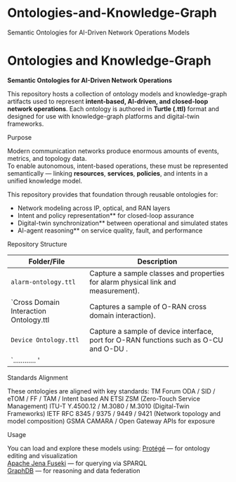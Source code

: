 # Ontologies-and-Knowledge-Graph
Semantic Ontologies for AI-Driven Network Operations Models
# Ontologies and Knowledge-Graph

**Semantic Ontologies for AI-Driven Network Operations**

This repository hosts a collection of ontology models and knowledge-graph artifacts used to represent **intent-based, AI-driven, and closed-loop network operations**. Each ontology is authored in **Turtle (.ttl)** format and designed for use with knowledge-graph platforms and digital-twin frameworks.

Purpose

Modern communication networks produce enormous amounts of events, metrics, and topology data.  
To enable autonomous, intent-based operations, these must be represented semantically — linking **resources**, **services**, **policies**, and intents in a unified knowledge model.  

This repository provides that foundation through reusable ontologies for:
- Network modeling across IP, optical, and RAN layers  
- Intent and policy representation** for closed-loop assurance  
- Digital-twin synchronization** between operational and simulated states  
- AI-agent reasoning** on service quality, fault, and performance

Repository Structure

| Folder/File | Description |
|--------------|-------------|
| `alarm-ontology.ttl` | Capture a sample classes and properties for alarm physical link and measurement). |
| `Cross Domain Interaction Ontology.ttl | Captures a sample of O-RAN cross domain interaction). |
| `Device Ontology.ttl` | Capture a sample of device interface, port for O-RAN functions such as O-CU and O-DU . |
| `............ '|

Standards Alignment

These ontologies are aligned with key standards:
TM Forum ODA / SID / eTOM / FF / TAM / Intent based AN
ETSI ZSM (Zero-Touch Service Management)
ITU-T Y.4500.12 / M.3080 / M.3010 (Digital-Twin Frameworks)
IETF RFC 8345 / 9375 / 9449 / 9421  (Network topology and model composition)
GSMA CAMARA / Open Gateway APIs for exposure

Usage

You can load and explore these models using:
[Protégé](https://protege.stanford.edu/) — for ontology editing and visualization  
[Apache Jena Fuseki](https://jena.apache.org/) — for querying via SPARQL  
[GraphDB](https://www.ontotext.com/products/graphdb/) — for reasoning and data federation  
